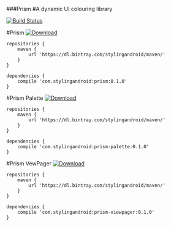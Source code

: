 ###Prism
#A dynamic UI colouring library

[![Build Status](https://ci.stylingandroid.com/jenkins/buildStatus/icon?job=Prism)](https://ci.stylingandroid.com/jenkins/view/Styling%20Android/job/Prism/)


#Prism
[ ![Download](https://api.bintray.com/packages/stylingandroid/maven/prism/images/download.svg) ](https://bintray.com/stylingandroid/maven/prism/_latestVersion)

    repositories {
        maven {
            url 'https://dl.bintray.com/stylingandroid/maven/'
        }
    }

    dependencies {
        compile 'com.stylingandroid:prism:0.1.0'
    }


#Prism Palette
[ ![Download](https://api.bintray.com/packages/stylingandroid/maven/prism-palette/images/download.svg) ](https://bintray.com/stylingandroid/maven/prism-palette/_latestVersion)

    repositories {
        maven {
            url 'https://dl.bintray.com/stylingandroid/maven/'
        }
    }

    dependencies {
        compile 'com.stylingandroid:prism-palette:0.1.0'
    }


#Prism VewPager
[ ![Download](https://api.bintray.com/packages/stylingandroid/maven/prism-viewpager/images/download.svg) ](https://bintray.com/stylingandroid/maven/prism-viewpager/_latestVersion)

    repositories {
        maven {
            url 'https://dl.bintray.com/stylingandroid/maven/'
        }
    }

    dependencies {
        compile 'com.stylingandroid:prism-viewpager:0.1.0'
    }


